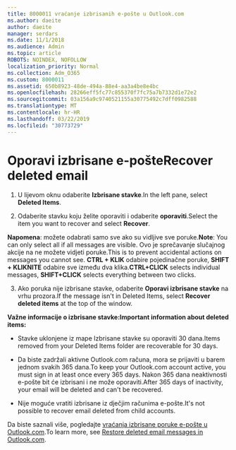 ```yaml
---
title: 8000011 vraćanje izbrisanih e-pošte u Outlook.com
ms.author: daeite
author: daeite
manager: serdars
ms.date: 11/1/2018
ms.audience: Admin
ms.topic: article
ROBOTS: NOINDEX, NOFOLLOW
localization_priority: Normal
ms.collection: Adm_O365
ms.custom: 8000011
ms.assetid: 650b8923-48de-494a-88e4-aa3a4be8e4bc
ms.openlocfilehash: 28266eff5fc77c855370f7fc75a7b7332d1e72e2
ms.sourcegitcommit: 03a156a9c9740521155a30775492c7dff0982588
ms.translationtype: MT
ms.contentlocale: hr-HR
ms.lasthandoff: 03/22/2019
ms.locfileid: "30773729"
---
```

# <a name="recover-deleted-email"></a><span data-ttu-id="a098c-102">Oporavi izbrisane e-pošte</span><span class="sxs-lookup"><span data-stu-id="a098c-102">Recover deleted email</span></span>

1. <span data-ttu-id="a098c-103">U lijevom oknu odaberite **Izbrisane stavke**.</span><span class="sxs-lookup"><span data-stu-id="a098c-103">In the left pane, select **Deleted Items**.</span></span> 
    
2. <span data-ttu-id="a098c-104">Odaberite stavku koju želite oporaviti i odaberite **oporaviti**.</span><span class="sxs-lookup"><span data-stu-id="a098c-104">Select the item you want to recover and select **Recover**.</span></span> 
  
 <span data-ttu-id="a098c-105">**Napomena**: možete odabrati samo sve ako su vidljive sve poruke.</span><span class="sxs-lookup"><span data-stu-id="a098c-105">**Note**: You can only select all if all messages are visible.</span></span> <span data-ttu-id="a098c-106">Ovo je sprečavanje slučajnog akcije na ne možete vidjeti poruke.</span><span class="sxs-lookup"><span data-stu-id="a098c-106">This is to prevent accidental actions on messages you cannot see.</span></span> <span data-ttu-id="a098c-107">**CTRL + KLIK** odabire pojedinačne poruke, **SHIFT + KLIKNITE** odabire sve između dva klika.</span><span class="sxs-lookup"><span data-stu-id="a098c-107">**CTRL+CLICK** selects individual messages, **SHIFT+CLICK** selects everything between two clicks.</span></span> 
    
3. <span data-ttu-id="a098c-108">Ako poruka nije izbrisane stavke, odaberite **Oporavi izbrisane stavke** na vrhu prozora.</span><span class="sxs-lookup"><span data-stu-id="a098c-108">If the message isn't in Deleted Items, select **Recover deleted items** at the top of the window.</span></span> 
    
 <span data-ttu-id="a098c-109">**Važne informacije o izbrisane stavke:**</span><span class="sxs-lookup"><span data-stu-id="a098c-109">**Important information about deleted items:**</span></span>
  
- <span data-ttu-id="a098c-110">Stavke uklonjene iz mape Izbrisane stavke su oporaviti 30 dana.</span><span class="sxs-lookup"><span data-stu-id="a098c-110">Items removed from your Deleted Items folder are recoverable for 30 days.</span></span>
    
- <span data-ttu-id="a098c-111">Da biste zadržali aktivne Outlook.com računa, mora se prijaviti u barem jednom svakih 365 dana.</span><span class="sxs-lookup"><span data-stu-id="a098c-111">To keep your Outlook.com account active, you must sign in at least once every 365 days.</span></span> <span data-ttu-id="a098c-112">Nakon 365 dana neaktivnosti e-pošte bit će izbrisani i ne može oporaviti.</span><span class="sxs-lookup"><span data-stu-id="a098c-112">After 365 days of inactivity, your email will be deleted and can't be recovered.</span></span>
    
- <span data-ttu-id="a098c-113">Nije moguće vratiti izbrisane iz dječjim računima e-pošte.</span><span class="sxs-lookup"><span data-stu-id="a098c-113">It's not possible to recover email deleted from child accounts.</span></span>
    
<span data-ttu-id="a098c-114">Da biste saznali više, pogledajte [vraćanja izbrisane poruke e-pošte u Outlook.com](https://go.microsoft.com/fwlink/p/?linkid=873117).</span><span class="sxs-lookup"><span data-stu-id="a098c-114">To learn more, see [Restore deleted email messages in Outlook.com](https://go.microsoft.com/fwlink/p/?linkid=873117).</span></span>
  

